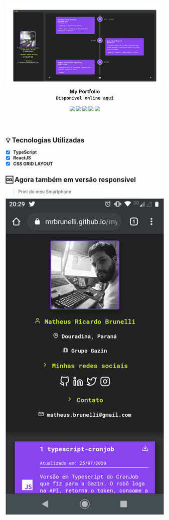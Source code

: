 <h3 align="center">
    <img 
        alt="Screenshot da aplicação" 
        title="Screenshot da aplicação"
        width="800px"
        src="./.github/logo.png"
    >
    <br>
    <b>My Portfolio</b>
    <br>
    <code>Disponível online <a href="https://mrbrunelli.github.io/my-portfolio" target="_blank">aqui</a></code>
</h3>

<span align="center">

![](https://img.shields.io/github/last-commit/mrbrunelli/my-portfolio)
![](https://img.shields.io/github/commit-activity/m/mrbrunelli/my-portfolio)
![](https://img.shields.io/github/repo-size/mrbrunelli/my-portfolio)
![](https://img.shields.io/github/languages/count/mrbrunelli/my-portfolio)
![](https://img.shields.io/github/languages/top/mrbrunelli/my-portfolio)

</span>

<br>
<br>

## :bulb: Tecnologias Utilizadas
- [x] **TypeScript**
- [x] **ReactJS**
- [x] **CSS GRID LAYOUT**

## :cool: Agora também em versão responsível
> Print do meu Smartphone

![](./.github/smartphone.png)